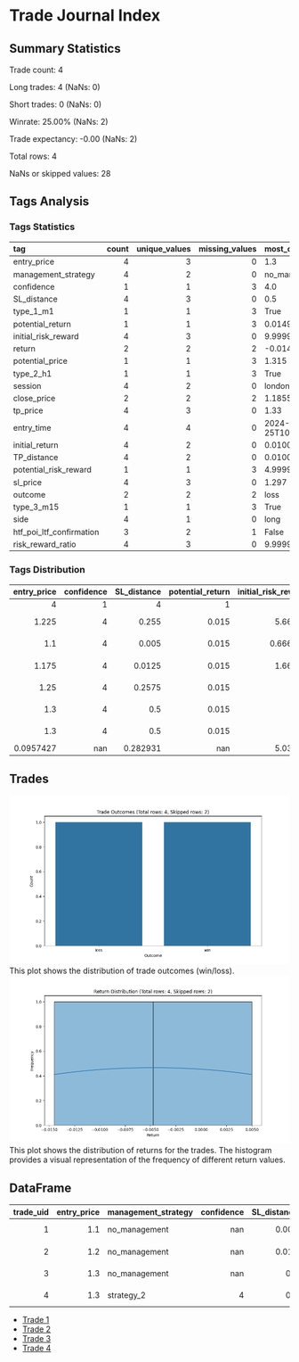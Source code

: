 # Trade Journal Index
## Summary Statistics
Trade count: 4

Long trades: 4 (NaNs: 0)

Short trades: 0 (NaNs: 0)

Winrate: 25.00% (NaNs: 2)

Trade expectancy: -0.00 (NaNs: 2)

Total rows: 4

NaNs or skipped values: 28
## Tags Analysis
### Tags Statistics
| tag                      |   count |   unique_values |   missing_values | most_common                   |   most_common_freq |
|:-------------------------|--------:|----------------:|-----------------:|:------------------------------|-------------------:|
| entry_price              |       4 |               3 |                0 | 1.3                           |           0.25     |
| management_strategy      |       4 |               2 |                0 | no_management                 |           0.25     |
| confidence               |       1 |               1 |                3 | 4.0                           |           1        |
| SL_distance              |       4 |               3 |                0 | 0.5                           |           0.25     |
| type_1_m1                |       1 |               1 |                3 | True                          |           1        |
| potential_return         |       1 |               1 |                3 | 0.014999999999999902          |           1        |
| initial_risk_reward      |       4 |               3 |                0 | 9.99999999999963              |           0.25     |
| return                   |       2 |               2 |                2 | -0.014499999999999957         |           1        |
| potential_price          |       1 |               1 |                3 | 1.315                         |           1        |
| type_2_h1                |       1 |               1 |                3 | True                          |           1        |
| session                  |       4 |               2 |                0 | london                        |           0.5      |
| close_price              |       2 |               2 |                2 | 1.1855                        |           1        |
| tp_price                 |       4 |               3 |                0 | 1.33                          |           0.25     |
| entry_time               |       4 |               4 |                0 | 2024-12-25T10:00:00.000000000 |           1        |
| initial_return           |       4 |               2 |                0 | 0.010000000000000009          |           0.5      |
| TP_distance              |       4 |               2 |                0 | 0.010000000000000009          |           0.5      |
| potential_risk_reward    |       1 |               1 |                3 | 4.999999999999778             |           1        |
| sl_price                 |       4 |               3 |                0 | 1.297                         |           0.25     |
| outcome                  |       2 |               2 |                2 | loss                          |           1        |
| type_3_m15               |       1 |               1 |                3 | True                          |           1        |
| side                     |       4 |               1 |                0 | long                          |           0.25     |
| htf_poi_ltf_confirmation |       3 |               2 |                1 | False                         |           0.333333 |
| risk_reward_ratio        |       4 |               3 |                0 | 9.99999999999963              |           0.25     |
### Tags Distribution
|   entry_price |   confidence |   SL_distance |   potential_return |   initial_risk_reward |     return |   potential_price |   close_price |   tp_price | entry_time                    |   initial_return |   TP_distance |   potential_risk_reward |   sl_price |   risk_reward_ratio |
|--------------:|-------------:|--------------:|-------------------:|----------------------:|-----------:|------------------:|--------------:|-----------:|:------------------------------|-----------------:|--------------:|------------------------:|-----------:|--------------------:|
|     4         |            1 |      4        |              1     |              4        |  2         |             1     |     2         |   4        | 4                             |         4        |      4        |                       1 |  4         |            4        |
|     1.225     |            4 |      0.255    |              0.015 |              5.66667  | -0.00475   |             1.315 |     1.24525   |   1.245    | 2024-12-27 16:38:42.702448640 |         0.02     |      0.02     |                       5 |  1.2185    |            5.66667  |
|     1.1       |            4 |      0.005    |              0.015 |              0.666667 | -0.0145    |             1.315 |     1.1855    |   1.11     | 2024-12-25 10:00:00           |         0.01     |      0.01     |                       5 |  1.095     |            0.666667 |
|     1.175     |            4 |      0.0125   |              0.015 |              1.66667  | -0.009625  |             1.315 |     1.21537   |   1.185    | 2024-12-26 22:00:00.750000128 |         0.01     |      0.01     |                       5 |  1.1625    |            1.66667  |
|     1.25      |            4 |      0.2575   |              0.015 |              6        | -0.00475   |             1.315 |     1.24525   |   1.27     | 2024-12-28 04:38:42.952443136 |         0.02     |      0.02     |                       5 |  1.241     |            6        |
|     1.3       |            4 |      0.5      |              0.015 |             10        |  0.000125  |             1.315 |     1.27513   |   1.33     | 2024-12-28 23:17:24.904891648 |         0.03     |      0.03     |                       5 |  1.297     |           10        |
|     1.3       |            4 |      0.5      |              0.015 |             10        |  0.005     |             1.315 |     1.305     |   1.33     | 2024-12-28 23:17:24.904909    |         0.03     |      0.03     |                       5 |  1.297     |           10        |
|     0.0957427 |          nan |      0.282931 |            nan     |              5.03322  |  0.0137886 |           nan     |     0.0844993 |   0.106301 | nan                           |         0.011547 |      0.011547 |                     nan |  0.0978076 |            5.03322  |
## Trades
![Trade Outcomes](trade_outcomes.png)
This plot shows the distribution of trade outcomes (win/loss).
![Return Distribution](return_distribution.png)
This plot shows the distribution of returns for the trades. The histogram provides a visual representation of the frequency of different return values.
## DataFrame
|   trade_uid |   entry_price | management_strategy   |   confidence |   SL_distance | type_1_m1   |   potential_return |   initial_risk_reward |   return |   potential_price | type_2_h1   | session   |   close_price |   tp_price | entry_time                 |   initial_return |   TP_distance |   potential_risk_reward |   sl_price | outcome   | type_3_m15   | side   | htf_poi_ltf_confirmation   |   risk_reward_ratio |
|------------:|--------------:|:----------------------|-------------:|--------------:|:------------|-------------------:|----------------------:|---------:|------------------:|:------------|:----------|--------------:|-----------:|:---------------------------|-----------------:|--------------:|------------------------:|-----------:|:----------|:-------------|:-------|:---------------------------|--------------------:|
|           1 |           1.1 | no_management         |          nan |         0.005 | True        |            nan     |              2        | nan      |           nan     |             | tokyo     |      nan      |       1.11 | 2024-12-28 23:17:24.904886 |             0.01 |          0.01 |                     nan |      1.095 |           | True         | long   |                            |            2        |
|           2 |           1.2 | no_management         |          nan |         0.015 |             |            nan     |              0.666667 |  -0.0145 |           nan     | True        | tokyo     |        1.1855 |       1.21 | 2024-12-28 23:17:24.904909 |             0.01 |          0.01 |                     nan |      1.185 | loss      |              | long   | True                       |            0.666667 |
|           3 |           1.3 | no_management         |          nan |         0.5   |             |            nan     |             10        | nan      |           nan     |             | london    |      nan      |       1.33 | 2024-12-27 10:00:01        |             0.03 |          0.03 |                     nan |      1.297 |           |              | long   | False                      |           10        |
|           4 |           1.3 | strategy_2            |            4 |         0.5   |             |              0.015 |             10        |   0.005  |             1.315 |             | london    |        1.305  |       1.33 | 2024-12-25 10:00:00        |             0.03 |          0.03 |                       5 |      1.297 | win       |              | long   | False                      |           10        |
- [Trade 1](trade_1.md)
- [Trade 2](trade_2.md)
- [Trade 3](trade_3.md)
- [Trade 4](trade_4.md)